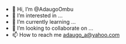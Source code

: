 - 👋 Hi, I’m @AdaugoOmbu
- 👀 I’m interested in ...
- 🌱 I’m currently learning ...
- 💞️ I’m looking to collaborate on ...
- 📫 How to reach me adaugo_a@yahoo.com

<!---
AdaugoOmbu/AdaugoOmbu is a ✨ special ✨ repository because its `README.md` (this file) appears on your GitHub profile.
You can click the Preview link to take a look at your changes.
--->
